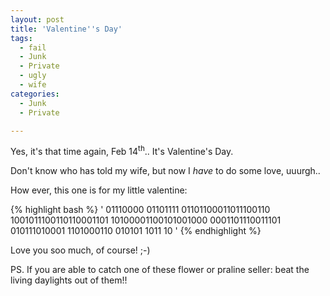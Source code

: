 ```yaml
---
layout: post
title: 'Valentine''s Day'
tags:
  - fail
  - Junk
  - Private
  - ugly
  - wife
categories:
  - Junk
  - Private

---
```


Yes, it's that time again, Feb 14<sup>th</sup>.. It's Valentine's Day.


Don't know who has told my wife, but now I <em>have</em> to do some love, uuurgh..

How ever, this one is for my little valentine:

<!--
'           0110110  1011000
          01011100100111010001
         1010010110111000100000
          01101100011010010110
           010101100010011101
            0000100000011011
              010110000101
               1100100110
                 100101
                  1000
                   01                  '
-->


{% highlight bash %}
'            01110000  01101111
            01101100011011100110
           1001011100110110001101
            10100001100101001000
              0001101110011101
                010111010001
                 1101000110
                   010101
                    1011
                     10                                   '
{% endhighlight %}




Love you soo much, of course! ;-)

PS. If you are able to catch one of these flower or praline seller: beat the living daylights out of them!!
